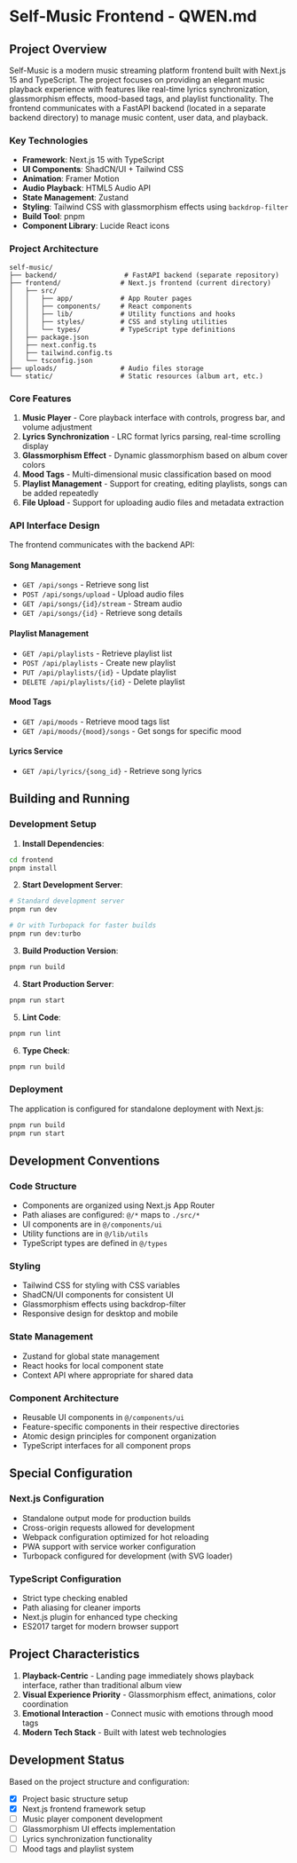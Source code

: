 # Self-Music Frontend - QWEN.md

## Project Overview

Self-Music is a modern music streaming platform frontend built with Next.js 15 and TypeScript. The project focuses on providing an elegant music playback experience with features like real-time lyrics synchronization, glassmorphism effects, mood-based tags, and playlist functionality. The frontend communicates with a FastAPI backend (located in a separate backend directory) to manage music content, user data, and playback.

### Key Technologies

- **Framework**: Next.js 15 with TypeScript
- **UI Components**: ShadCN/UI + Tailwind CSS
- **Animation**: Framer Motion
- **Audio Playback**: HTML5 Audio API
- **State Management**: Zustand
- **Styling**: Tailwind CSS with glassmorphism effects using `backdrop-filter`
- **Build Tool**: pnpm
- **Component Library**: Lucide React icons

### Project Architecture

```
self-music/
├── backend/                 # FastAPI backend (separate repository)
├── frontend/               # Next.js frontend (current directory)
│   ├── src/
│   │   ├── app/            # App Router pages
│   │   ├── components/     # React components
│   │   ├── lib/            # Utility functions and hooks
│   │   ├── styles/         # CSS and styling utilities
│   │   └── types/          # TypeScript type definitions
│   ├── package.json
│   ├── next.config.ts
│   ├── tailwind.config.ts
│   └── tsconfig.json
├── uploads/                # Audio files storage
└── static/                 # Static resources (album art, etc.)
```

### Core Features

1. **Music Player** - Core playback interface with controls, progress bar, and volume adjustment
2. **Lyrics Synchronization** - LRC format lyrics parsing, real-time scrolling display
3. **Glassmorphism Effect** - Dynamic glassmorphism based on album cover colors
4. **Mood Tags** - Multi-dimensional music classification based on mood
5. **Playlist Management** - Support for creating, editing playlists, songs can be added repeatedly
6. **File Upload** - Support for uploading audio files and metadata extraction

### API Interface Design

The frontend communicates with the backend API:

#### Song Management
- `GET /api/songs` - Retrieve song list
- `POST /api/songs/upload` - Upload audio files
- `GET /api/songs/{id}/stream` - Stream audio
- `GET /api/songs/{id}` - Retrieve song details

#### Playlist Management
- `GET /api/playlists` - Retrieve playlist list
- `POST /api/playlists` - Create new playlist
- `PUT /api/playlists/{id}` - Update playlist
- `DELETE /api/playlists/{id}` - Delete playlist

#### Mood Tags
- `GET /api/moods` - Retrieve mood tags list
- `GET /api/moods/{mood}/songs` - Get songs for specific mood

#### Lyrics Service
- `GET /api/lyrics/{song_id}` - Retrieve song lyrics

## Building and Running

### Development Setup

1. **Install Dependencies**:
```bash
cd frontend
pnpm install
```

2. **Start Development Server**:
```bash
# Standard development server
pnpm run dev

# Or with Turbopack for faster builds
pnpm run dev:turbo
```

3. **Build Production Version**:
```bash
pnpm run build
```

4. **Start Production Server**:
```bash
pnpm run start
```

5. **Lint Code**:
```bash
pnpm run lint
```

6. **Type Check**:
```bash
pnpm run build
```

### Deployment

The application is configured for standalone deployment with Next.js:
```bash
pnpm run build
pnpm run start
```

## Development Conventions

### Code Structure
- Components are organized using Next.js App Router
- Path aliases are configured: `@/*` maps to `./src/*`
- UI components are in `@/components/ui`
- Utility functions are in `@/lib/utils`
- TypeScript types are defined in `@/types`

### Styling
- Tailwind CSS for styling with CSS variables
- ShadCN/UI components for consistent UI
- Glassmorphism effects using backdrop-filter
- Responsive design for desktop and mobile

### State Management
- Zustand for global state management
- React hooks for local component state
- Context API where appropriate for shared data

### Component Architecture
- Reusable UI components in `@/components/ui`
- Feature-specific components in their respective directories
- Atomic design principles for component organization
- TypeScript interfaces for all component props

## Special Configuration

### Next.js Configuration
- Standalone output mode for production builds
- Cross-origin requests allowed for development
- Webpack configuration optimized for hot reloading
- PWA support with service worker configuration
- Turbopack configured for development (with SVG loader)

### TypeScript Configuration
- Strict type checking enabled
- Path aliasing for cleaner imports
- Next.js plugin for enhanced type checking
- ES2017 target for modern browser support

## Project Characteristics

1. **Playback-Centric** - Landing page immediately shows playback interface, rather than traditional album view
2. **Visual Experience Priority** - Glassmorphism effect, animations, color coordination
3. **Emotional Interaction** - Connect music with emotions through mood tags
4. **Modern Tech Stack** - Built with latest web technologies

## Development Status

Based on the project structure and configuration:
- [x] Project basic structure setup
- [x] Next.js frontend framework setup
- [ ] Music player component development
- [ ] Glassmorphism UI effects implementation
- [ ] Lyrics synchronization functionality
- [ ] Mood tags and playlist system